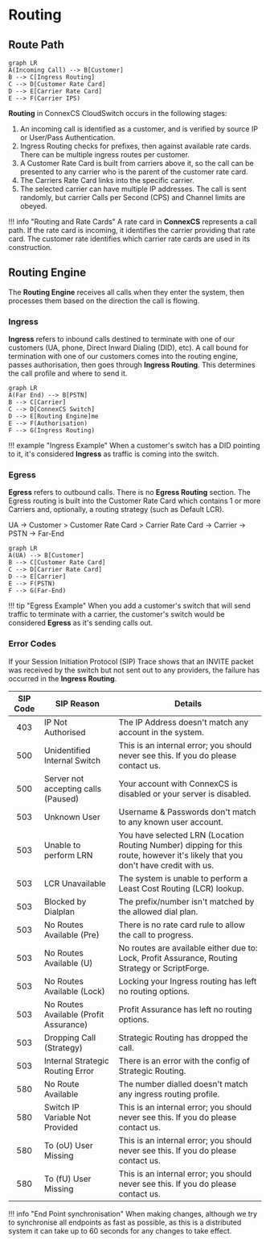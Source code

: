 # Routing

## Route Path
```mermaid
graph LR
A(Incoming Call) --> B[Customer]
B --> C[Ingress Routing]
C --> D[Customer Rate Card]
D --> E[Carrier Rate Card]
E --> F(Carrier IPS)
```

**Routing** in ConnexCS CloudSwitch occurs in the following stages:

1. An incoming call is identified as a customer, and is verified by source IP or User/Pass Authentication.
2. Ingress Routing checks for prefixes, then against available rate cards. There can be multiple ingress routes per customer.
3. A Customer Rate Card is built from carriers above it, so the call can be presented to any carrier who is the parent of the customer rate card.
4. The Carriers Rate Card links into the specific carrier.
5. The selected carrier can have multiple IP addresses. The call is sent randomly, but carrier Calls per Second (CPS) and Channel limits are obeyed.

!!! info "Routing and Rate Cards"
    A rate card in **ConnexCS** represents a call path. If the rate card is incoming, it identifies the carrier providing that rate card. The customer rate identifies which carrier rate cards are used in its construction.


## Routing Engine
The **Routing Engine** receives all calls when they enter the system, then processes them based on the direction the call is flowing. 

### Ingress
**Ingress** refers to inbound calls destined to terminate with one of our customers (UA, phone, Direct Inward Dialing (DID), etc). A call bound for termination with one of our customers comes into the routing engine, passes authorisation, then goes through **Ingress Routing**. This determines the call profile and where to send it. 

```mermaid
graph LR
A(Far End) --> B[PSTN]
B --> C[Carrier]
C --> D[ConnexCS Switch]
D --> E[Routing Engine]me
E --> F(Authorisation)
F --> G(Ingress Routing)
```

!!! example "Ingress Example"
    When a customer's switch has a DID pointing to it, it's considered **Ingress** as traffic is coming into the switch. 

### Egress
**Egress** refers to outbound calls. There is no **Egress Routing** section. The Egress routing is built into the Customer Rate Card which contains 1 or more Carriers and, optionally, a routing strategy (such as Default LCR).

UA -> Customer > Customer Rate Card > Carrier Rate Card -> Carrier -> PSTN -> Far-End

```mermaid
graph LR
A(UA) --> B[Customer]
B --> C[Customer Rate Card]
C --> D[Carrier Rate Card]
D --> E[Carrier]
E --> F(PSTN)
F --> G(Far-End)
```

!!! tip "Egress Example"
    When you add a customer's switch that will send traffic to terminate with a carrier, the customer's switch would be considered **Egress** as it's sending calls out. 


### Error Codes
If your Session Initiation Protocol (SIP) Trace shows that an INVITE packet was received by the switch but not sent out to any providers, the failure has occurred in the **Ingress Routing**.



| SIP Code | SIP Reason                             | Details                                                                                                |
|:--------:|----------------------------------------|--------------------------------------------------------------------------------------------------------|
|    403   | IP Not Authorised                      | The IP Address doesn't match any account in the system.                                               |
|    500   | Unidentified Internal Switch           | This is an internal error; you should never see this. If you do please contact us.                     |
|    500   | Server not accepting calls (Paused)    | Your account with ConnexCS is disabled or your server is disabled.                         |
|    503   | Unknown User                           | Username & Passwords don't match to any known user account.                                           |
|    503   | Unable to perform LRN                  | You have selected LRN (Location Routing Number) dipping for this route, however it's likely that you don't have credit with us. |
|    503   | LCR Unavailable                        | The system is unable to perform a Least Cost Routing (LCR) lookup.                                                          |
|    503   | Blocked by Dialplan                    | The prefix/number isn't matched by the allowed dial plan.                                             |
|    503   | No Routes Available (Pre)              | There is no rate card rule to allow the call to progress.                                              |
|    503   | No Routes Available (U)                | No routes are available either due to: Lock, Profit Assurance, Routing Strategy or ScriptForge.        |
|    503   | No Routes Available (Lock)             | Locking your Ingress routing has left no routing options.                                              |
|    503   | No Routes Available (Profit Assurance) | Profit Assurance has left no routing options.                                                          |
|    503   | Dropping Call (Strategy)               | Strategic Routing has dropped the call.                                                                |
|    503   | Internal Strategic Routing Error       | There is an error with the config of Strategic Routing.                                                |
|    580   | No Route Available                     | The number dialled doesn't match any ingress routing profile.                                         |
|    580   | Switch IP Variable Not Provided        | This is an internal error; you should never see this. If you do please contact us.                     |
|    580   | To (oU) User Missing                   | This is an internal error; you should never see this. If you do please contact us.                     |
|    580   | To (fU) User Missing                   | This is an internal error; you should never see this. If you do please contact us.                     |

!!! info "End Point synchronisation"
    When making changes, although we try to synchronise all endpoints as fast as possible, as this is a distributed system it can take up to 60 seconds for any changes to take effect.


[call-flow]: /misc/img/call-flow.jpg "Call Flow"

<!--stackedit_data:
eyJoaXN0b3J5IjpbLTEwNDI5OTY5MzJdfQ==
-->